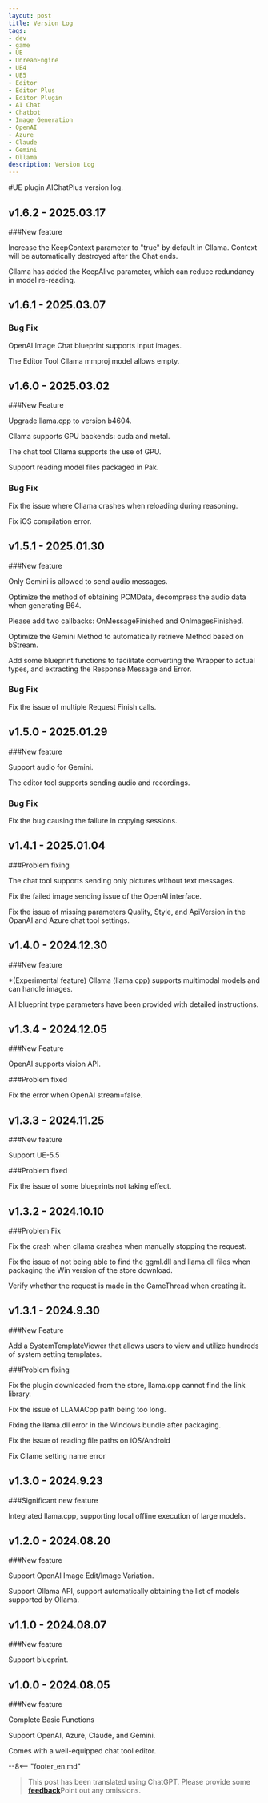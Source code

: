 ```yaml
---
layout: post
title: Version Log
tags:
- dev
- game
- UE
- UnreanEngine
- UE4
- UE5
- Editor
- Editor Plus
- Editor Plugin
- AI Chat
- Chatbot
- Image Generation
- OpenAI
- Azure
- Claude
- Gemini
- Ollama
description: Version Log
---
```


<meta property="og:title" content="UE 插件 AIChatPlus 版本日志" />

#UE plugin AIChatPlus version log.

## v1.6.2 - 2025.03.17

###New feature

Increase the KeepContext parameter to "true" by default in Cllama. Context will be automatically destroyed after the Chat ends.

Cllama has added the KeepAlive parameter, which can reduce redundancy in model re-reading.

## v1.6.1 - 2025.03.07

### Bug Fix

OpenAI Image Chat blueprint supports input images.

The Editor Tool Cllama mmproj model allows empty.

## v1.6.0 - 2025.03.02

###New Feature

Upgrade llama.cpp to version b4604.

Cllama supports GPU backends: cuda and metal.

The chat tool Cllama supports the use of GPU.

Support reading model files packaged in Pak.

### Bug Fix

Fix the issue where Cllama crashes when reloading during reasoning.

Fix iOS compilation error.

## v1.5.1 - 2025.01.30

###New feature

Only Gemini is allowed to send audio messages.

Optimize the method of obtaining PCMData, decompress the audio data when generating B64.

Please add two callbacks: OnMessageFinished and OnImagesFinished.

Optimize the Gemini Method to automatically retrieve Method based on bStream.

Add some blueprint functions to facilitate converting the Wrapper to actual types, and extracting the Response Message and Error.

### Bug Fix

Fix the issue of multiple Request Finish calls.

## v1.5.0 - 2025.01.29

###New feature

Support audio for Gemini.

The editor tool supports sending audio and recordings.

### Bug Fix

Fix the bug causing the failure in copying sessions.

## v1.4.1 - 2025.01.04

###Problem fixing

The chat tool supports sending only pictures without text messages.

Fix the failed image sending issue of the OpenAI interface.

Fix the issue of missing parameters Quality, Style, and ApiVersion in the OpanAI and Azure chat tool settings.

## v1.4.0 - 2024.12.30

###New feature

*(Experimental feature) Cllama (llama.cpp) supports multimodal models and can handle images.

All blueprint type parameters have been provided with detailed instructions.

## v1.3.4 - 2024.12.05

###New Feature

OpenAI supports vision API.

###Problem fixed

Fix the error when OpenAI stream=false.

## v1.3.3 - 2024.11.25

###New feature

Support UE-5.5

###Problem fixed

Fix the issue of some blueprints not taking effect.

## v1.3.2 - 2024.10.10

###Problem Fix

Fix the crash when cllama crashes when manually stopping the request.

Fix the issue of not being able to find the ggml.dll and llama.dll files when packaging the Win version of the store download.

Verify whether the request is made in the GameThread when creating it.

## v1.3.1 - 2024.9.30

###New Feature

Add a SystemTemplateViewer that allows users to view and utilize hundreds of system setting templates.

###Problem fixing

Fix the plugin downloaded from the store, llama.cpp cannot find the link library.

Fix the issue of LLAMACpp path being too long.

Fixing the llama.dll error in the Windows bundle after packaging.

Fix the issue of reading file paths on iOS/Android

Fix Cllame setting name error

## v1.3.0 - 2024.9.23

###Significant new feature

Integrated llama.cpp, supporting local offline execution of large models.

## v1.2.0 - 2024.08.20

###New feature

Support OpenAI Image Edit/Image Variation.

Support Ollama API, support automatically obtaining the list of models supported by Ollama.

## v1.1.0 - 2024.08.07

###New feature

Support blueprint.

## v1.0.0 - 2024.08.05

###New feature

Complete Basic Functions

Support OpenAI, Azure, Claude, and Gemini.

Comes with a well-equipped chat tool editor.

--8<-- "footer_en.md"


> This post has been translated using ChatGPT. Please provide some [**feedback**](https://github.com/disenone/wiki_blog/issues/new)Point out any omissions. 

